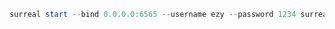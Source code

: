 ```ps1 Powershell
surreal start --bind 0.0.0.0:6565 --username ezy --password 1234 surrealkv://C:\Users\EzY\Desktop\ezMsg.db
```
